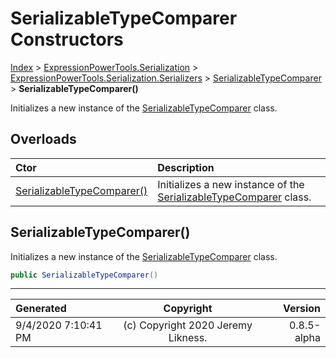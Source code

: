 ﻿# SerializableTypeComparer Constructors

[Index](../index.md) > [ExpressionPowerTools.Serialization](ExpressionPowerTools.Serialization.a.md) > [ExpressionPowerTools.Serialization.Serializers](ExpressionPowerTools.Serialization.Serializers.n.md) > [SerializableTypeComparer](ExpressionPowerTools.Serialization.Serializers.SerializableTypeComparer.cs.md) > **SerializableTypeComparer()**

Initializes a new instance of the [SerializableTypeComparer](ExpressionPowerTools.Serialization.Serializers.SerializableTypeComparer.cs.md) class.

## Overloads

| Ctor | Description |
| :-- | :-- |
| [SerializableTypeComparer()](#serializabletypecomparer) | Initializes a new instance of the [SerializableTypeComparer](ExpressionPowerTools.Serialization.Serializers.SerializableTypeComparer.cs.md) class. |

## SerializableTypeComparer()

Initializes a new instance of the [SerializableTypeComparer](ExpressionPowerTools.Serialization.Serializers.SerializableTypeComparer.cs.md) class.

```csharp
public SerializableTypeComparer()
```



---

| Generated | Copyright | Version |
| :-- | :-: | --: |
| 9/4/2020 7:10:41 PM | (c) Copyright 2020 Jeremy Likness. | 0.8.5-alpha |
